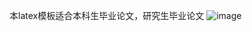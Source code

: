 本latex模板适合本科生毕业论文，研究生毕业论文
![image](https://github.com/Guanyu-Li/-/assets/113812091/526dce9d-20bf-4ec1-abad-43e99e098254)
